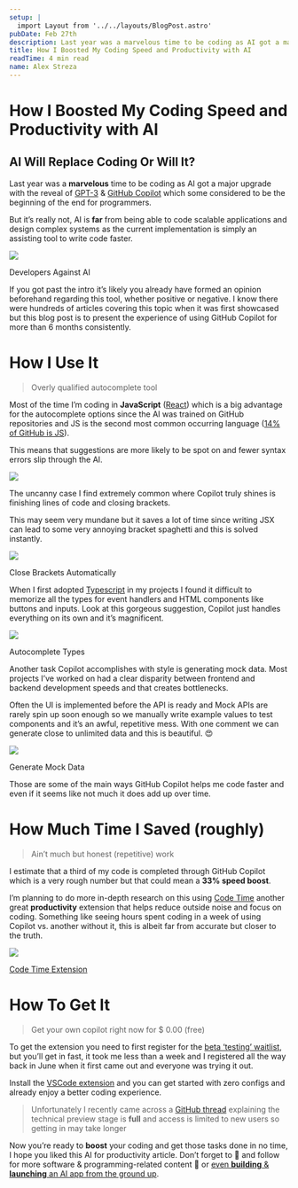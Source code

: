 ```yaml
---
setup: |
  import Layout from '../../layouts/BlogPost.astro'
pubDate: Feb 27th
description: Last year was a marvelous time to be coding as AI got a major upgrade with the reveal of GPT-3 & GitHub Copilot which some considered to be the beginning of the end for programmers. But it’s really…
title: How I Boosted My Coding Speed and Productivity with AI
readTime: 4 min read
name: Alex Streza
---
```


# How I Boosted My Coding Speed and Productivity with AI

## AI Will Replace Coding Or Will It?

Last year was a **marvelous** time to be coding as AI got a major upgrade with the reveal of [GPT-3](https://openai.com/api/) & [GitHub Copilot](https://copilot.github.com/) which some considered to be the beginning of the end for programmers.

But it’s really not, AI is **far** from being able to code scalable applications and design complex systems as the current implementation is simply an assisting tool to write code faster.

![](https://miro.medium.com/max/1000/0*TQ1yHsl5OpYuGD1v.jpg)

Developers Against AI

If you got past the intro it’s likely you already have formed an opinion beforehand regarding this tool, whether positive or negative. I know there were hundreds of articles covering this topic when it was first showcased but this blog post is to present the experience of using GitHub Copilot for more than 6 months consistently.

# How I Use It

> Overly qualified autocomplete tool

Most of the time I’m coding in **JavaScript** ([React](https://reactjs.org/)) which is a big advantage for the autocomplete options since the AI was trained on GitHub repositories and JS is the second most common occurring language ([14% of GitHub is JS](https://madnight.github.io/githut/#/pull_requests/2021/4)).

This means that suggestions are more likely to be spot on and fewer syntax errors slip through the AI.

![](https://miro.medium.com/max/1400/1*vYCWqAGwRpLGzPl_lsAr6A.png)

The uncanny case I find extremely common where Copilot truly shines is finishing lines of code and closing brackets.

This may seem very mundane but it saves a lot of time since writing JSX can lead to some very annoying bracket spaghetti and this is solved instantly.

![](https://miro.medium.com/max/1400/0*QKzhlnIOHSWJOu9g.png)

Close Brackets Automatically

When I first adopted [Typescript](https://github.com/typescript-cheatsheets/react) in my projects I found it difficult to memorize all the types for event handlers and HTML components like buttons and inputs. Look at this gorgeous suggestion, Copilot just handles everything on its own and it’s magnificent.

![](https://miro.medium.com/max/1400/0*v5efVvKBZm8rtECj.png)

Autocomplete Types

Another task Copilot accomplishes with style is generating mock data. Most projects I’ve worked on had a clear disparity between frontend and backend development speeds and that creates bottlenecks.

Often the UI is implemented before the API is ready and Mock APIs are rarely spin up soon enough so we manually write example values to test components and it’s an awful, repetitive mess. With one comment we can generate close to unlimited data and this is beautiful. 😍

![](https://miro.medium.com/max/1400/0*sy1X-y7NUpiEUvvy.png)

Generate Mock Data

Those are some of the main ways GitHub Copilot helps me code faster and even if it seems like not much it does add up over time.

# How Much Time I Saved (roughly)

> Ain’t much but honest (repetitive) work

I estimate that a third of my code is completed through GitHub Copilot which is a very rough number but that could mean a **33% speed boost**.

I’m planning to do more in-depth research on this using [Code Time](https://www.software.com/code-editors/visual-studio-code) another great **productivity** extension that helps reduce outside noise and focus on coding. Something like seeing hours spent coding in a week of using Copilot vs. another without it, this is albeit far from accurate but closer to the truth.

![](https://miro.medium.com/max/1400/1*GARm5kZKXjcF75exvcBfaA.png)

[Code Time Extension](https://www.software.com/product/code-time)

# How To Get It

> Get your own copilot right now for $ 0.00 (free)

To get the extension you need to first register for the [beta ‘testing’ waitlist](https://github.com/features/copilot/signup), but you’ll get in fast, it took me less than a week and I registered all the way back in June when it first came out and everyone was trying it out.

Install the [VSCode extension](https://marketplace.visualstudio.com/items?itemName=GitHub.copilot) and you can get started with zero configs and already enjoy a better coding experience.

> Unfortunately I recently came across a [GitHub thread](https://github.com/github/feedback/discussions/9342) explaining the technical preview stage is **full** and access is limited to new users so getting in may take longer

Now you’re ready to **boost** your coding and get those tasks done in no time, I hope you liked this AI for productivity article. Don’t forget to 👏 and follow for more software & programming-related content 💜 or [even **building** & **launching** an AI app from the ground up](https://medium.com/r?url=https%3A%2F%2Fjavascript.plainenglish.io%2Fhow-i-launched-a-saas-in-60-days-with-an-empty-pocket-313aa59c3e78).
